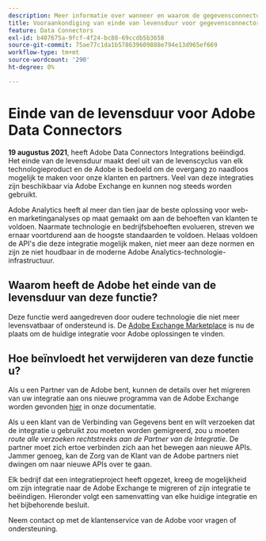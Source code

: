 ```yaml
---
description: Meer informatie over wanneer en waarom de gegevensconnectors van Analytics worden stopgezet.
title: Vooraankondiging van einde van levensduur voor gegevensconnectors van Analytics
feature: Data Connectors
exl-id: b407675a-9fcf-4f24-bc88-69ccdb5b3658
source-git-commit: 75ae77c1da1b578639609888e794e13d965ef669
workflow-type: tm+mt
source-wordcount: '290'
ht-degree: 0%

---
```


# Einde van de levensduur voor Adobe Data Connectors

**19 augustus 2021**, heeft Adobe Data Connectors Integrations beëindigd. Het einde van de levensduur maakt deel uit van de levenscyclus van elk technologieproduct en de Adobe is bedoeld om de overgang zo naadloos mogelijk te maken voor onze klanten en partners. Veel van deze integraties zijn beschikbaar via Adobe Exchange en kunnen nog steeds worden gebruikt.

Adobe Analytics heeft al meer dan tien jaar de beste oplossing voor web- en marketinganalyses op maat gemaakt om aan de behoeften van klanten te voldoen. Naarmate technologie en bedrijfsbehoeften evolueren, streven we ernaar voortdurend aan de hoogste standaarden te voldoen.  Helaas voldoen de API&#39;s die deze integratie mogelijk maken, niet meer aan deze normen en zijn ze niet houdbaar in de moderne Adobe Analytics-technologie-infrastructuur.

## Waarom heeft de Adobe het einde van de levensduur van deze functie?

Deze functie werd aangedreven door oudere technologie die niet meer levensvatbaar of ondersteund is. De [Adobe Exchange Marketplace](https://exchange.adobe.com/experiencecloud.analytics.html#product) is nu de plaats om de huidige integratie voor Adobe oplossingen te vinden.

## Hoe beïnvloedt het verwijderen van deze functie u?

Als u een Partner van de Adobe bent, kunnen de details over het migreren van uw integratie aan ons nieuwe programma van de Adobe Exchange worden gevonden [hier](https://adobeexchangeec.zendesk.com/hc/en-us/articles/360003867071-Adobe-Analytics-Integration-Tools) in onze documentatie.

Als u een klant van de Verbinding van Gegevens bent en wilt verzoeken dat de integratie u gebruikt zou moeten worden gemigreerd, zou u moeten *route alle verzoeken rechtstreeks aan de Partner van de Integratie*. De partner moet zich ertoe verbinden zich aan het bewegen aan nieuwe APIs. Jammer genoeg, kan de Zorg van de Klant van de Adobe partners niet dwingen om naar nieuwe APIs over te gaan.

Elk bedrijf dat een integratieproject heeft opgezet, kreeg de mogelijkheid om zijn integratie naar de Adobe Exchange te migreren of zijn integratie te beëindigen. Hieronder volgt een samenvatting van elke huidige integratie en het bijbehorende besluit.

Neem contact op met de klantenservice van de Adobe voor vragen of ondersteuning.
